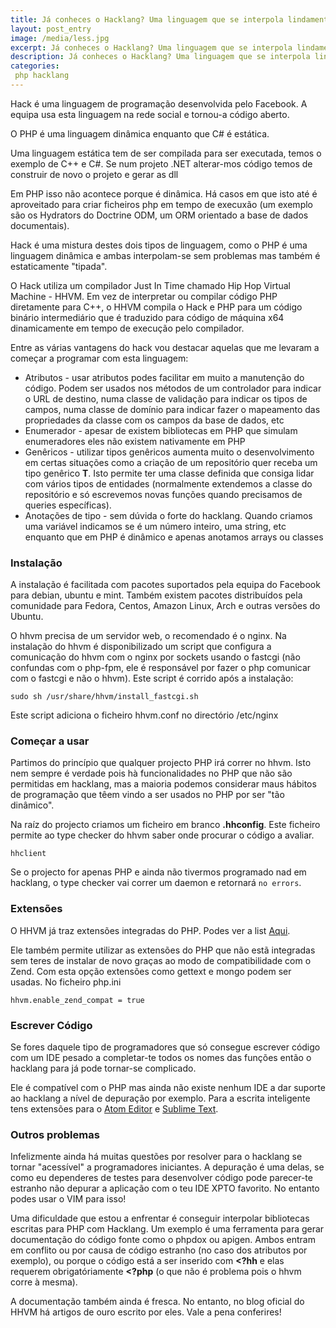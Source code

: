 ```yaml
---
title: Já conheces o Hacklang? Uma linguagem que se interpola lindamente com o PHP!
layout: post_entry
image: /media/less.jpg
excerpt: Já conheces o Hacklang? Uma linguagem que se interpola lindamente com o PHP!
description: Já conheces o Hacklang? Uma linguagem que se interpola lindamente com o PHP!
categories:
 php hacklang
---
```


Hack é uma linguagem de programação desenvolvida pelo Facebook. A equipa usa esta linguagem na rede social e tornou-a código aberto.

O PHP é uma linguagem dinâmica enquanto que C# é estática.

Uma linguagem estática tem de ser compilada para ser executada, temos o exemplo de C++ e C#. Se num projeto .NET alterar-mos código temos de construir de novo o projeto e gerar as dll

Em PHP isso não acontece porque é dinâmica. Há casos em que isto até é aproveitado para criar ficheiros php em tempo de execuxão (um exemplo são os Hydrators do Doctrine ODM, um ORM orientado a base de dados documentais).

Hack é uma mistura destes dois tipos de linguagem, como o PHP é uma linguagem dinâmica e ambas interpolam-se sem problemas mas também é estaticamente "tipada".

O Hack utiliza um compilador Just In Time chamado Hip Hop Virtual Machine - HHVM. Em vez de interpretar ou compilar código PHP diretamente para C++, o HHVM compila o Hack e PHP para um código binário intermediário que é traduzido para código de máquina x64 dinamicamente em tempo de execução pelo compilador.

Entre as várias vantagens do hack vou destacar aquelas que me levaram a começar a programar com esta linguagem:

* Atributos - usar atributos podes facilitar em muito a manutenção do código. Podem ser usados nos métodos de um controlador para indicar o URL de destino, numa classe de validação para indicar os tipos de campos, numa classe de domínio para indicar fazer o mapeamento das propriedades da classe com os campos da base de dados, etc
* Enumerador - apesar de existem bibliotecas em PHP que simulam enumeradores eles não existem nativamente em PHP
* Genêricos - utilizar tipos genêricos aumenta muito o desenvolvimento em certas situações como a criação de um repositório quer receba um tipo genêrico **T**. Isto permite ter uma classe definida que consiga lidar com vários tipos de entidades (normalmente extendemos a classe do repositório e só escrevemos novas funções quando precisamos de queries específicas).
* Anotações de tipo - sem dúvida o forte do hacklang. Quando criamos uma variável indicamos se é um número inteiro, uma string, etc enquanto que em PHP é dinâmico e apenas anotamos arrays ou classes


### Instalação ###

A instalação é facilitada com pacotes suportados pela equipa do Facebook para debian, ubuntu e mint. Também existem pacotes distribuídos pela comunidade para Fedora, Centos, Amazon Linux, Arch e outras versões do Ubuntu.

O hhvm precisa de um servidor web, o recomendado é o nginx. Na instalação do hhvm é disponibilizado um script que configura a comunicação do hhvm com o nginx por sockets usando o fastcgi (não confundas com o php-fpm, ele é responsável por fazer o php comunicar com o fastcgi e não o hhvm). Este script é corrido após a instalação:

````
sudo sh /usr/share/hhvm/install_fastcgi.sh
````

Este script adiciona o ficheiro hhvm.conf no directório /etc/nginx


### Começar a usar ###

Partimos do princípio que qualquer projecto PHP irá correr no hhvm. Isto nem sempre é verdade pois hà funcionalidades no PHP que não são permitidas em hacklang, mas a maioria podemos considerar maus hábitos de programação que têem vindo a ser usados no PHP por ser "tão dinâmico".

Na raíz do projecto criamos um ficheiro em branco **.hhconfig**. Este ficheiro permite ao type checker do hhvm saber onde procurar o código a avaliar.

````
hhclient
````

Se o projecto for apenas PHP e ainda não tivermos programado nad em hacklang, o type checker vai correr um daemon e retornará ``no errors``.


### Extensões ###

O HHVM já traz extensões integradas do PHP. Podes ver a list [Aqui](https://github.com/facebook/hhvm/wiki/Extensions).

Ele também permite utilizar as extensões do PHP que não estã integradas sem teres de instalar de novo graças ao modo de compatibilidade com o Zend. Com esta opção extensões como gettext e mongo podem ser usadas. No ficheiro php.ini

````
hhvm.enable_zend_compat = true
````

### Escrever Código ###

Se fores daquele tipo de programadores que só consegue escrever código com um IDE pesado a completar-te todos os nomes das funções então o hacklang para já pode tornar-se complicado.

Ele é compatível com o PHP mas ainda não existe nenhum IDE a dar suporte ao hacklang a nível de depuração por exemplo. Para a escrita inteligente tens extensões para o [Atom Editor](https://github.com/steelbrain/atom-hack) e [Sublime Text](https://github.com/SiebelsTim/hack-sublime).


### Outros problemas ###

Infelizmente ainda há muitas questões por resolver para o hacklang se tornar "acessível" a programadores iniciantes. A depuração é uma delas, se como eu dependeres de testes para desenvolver código pode parecer-te estranho não depurar a aplicação com o teu IDE XPTO favorito. No entanto podes usar o VIM para isso!

Uma dificuldade que estou a enfrentar é conseguir interpolar bibliotecas escritas para PHP com Hacklang. Um exemplo é uma ferramenta para gerar documentação do código fonte como o phpdox ou apigen. Ambos entram em conflito ou por causa de código estranho (no caso dos atributos por exemplo), ou porque o código está a ser inserido com **<?hh** e elas requerem obrigatóriamente **<?php** (o que não é problema pois o hhvm corre à mesma).

A documentação também ainda é fresca. No entanto, no blog oficial do HHVM há artigos de ouro escrito por eles. Vale a pena conferires!
